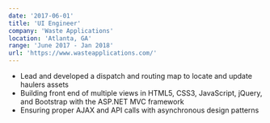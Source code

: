 ```yaml
---
date: '2017-06-01'
title: 'UI Engineer'
company: 'Waste Applications'
location: 'Atlanta, GA'
range: 'June 2017 - Jan 2018'
url: 'https://www.wasteapplications.com/'
---
```


- Lead and developed a dispatch and routing map to locate and update
  haulers assets
- Building front end of multiple views in HTML5, CSS3, JavaScript, jQuery, and
  Bootstrap with the ASP.NET MVC framework
- Ensuring proper AJAX and API calls with asynchronous design patterns
